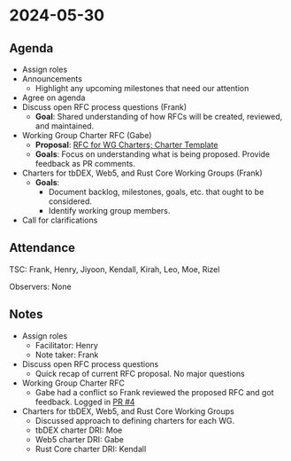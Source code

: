 # 2024-05-30

## Agenda

- Assign roles
- Announcements
  - Highlight any upcoming milestones that need our attention
- Agree on agenda
- Discuss open RFC process questions (Frank)
  - **Goal**: Shared understanding of how RFCs will be created, reviewed, and maintained.
- Working Group Charter RFC (Gabe)
  - **Proposal**: [RFC for WG Charters; Charter Template](https://github.com/TBD54566975/technical-steering-committee/pull/4)
  - **Goals**: Focus on understanding what is being proposed. Provide feedback as PR comments.
- Charters for tbDEX, Web5, and Rust Core Working Groups (Frank)
  - **Goals**:
    - Document backlog, milestones, goals, etc. that ought to be considered.
    - Identify working group members.
- Call for clarifications

## Attendance

TSC: Frank, Henry, Jiyoon, Kendall, Kirah, Leo, Moe, Rizel

Observers: None

## Notes

- Assign roles
  - Facilitator: Henry
  - Note taker: Frank
- Discuss open RFC process questions
  - Quick recap of current RFC proposal. No major questions
- Working Group Charter RFC
  - Gabe had a conflict so Frank reviewed the proposed RFC and got feedback.  Logged in [PR #4](https://github.com/TBD54566975/technical-steering-committee/pull/4)
- Charters for tbDEX, Web5, and Rust Core Working Groups
  - Discussed approach to defining charters for each WG.
  - tbDEX charter DRI: Moe
  - Web5 charter DRI: Gabe
  - Rust Core charter DRI: Kendall
